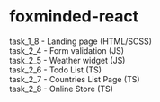# foxminded-react
task_1_8 - Landing page (HTML/SCSS) <br>
task_2_4 - Form validation (JS) <br>
task_2_5 - Weather widget (JS) <br>
task_2_6 - Todo List (TS) <br>
task_2_7 - Countries List Page (TS) <br>
task_2_8 - Online Store (TS) <br>
